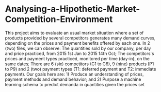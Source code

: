 # Analysing-a-Hipothetic-Market-Competition-Environment
This project aims to evaluate an usual market situation where a set of products provided by several competitors generates many demand curves, depending on the prices and payment benefits offered by each one.  In 2 (two) files, we can observe:      The quantities sold by our company, per day and price practiced, from 2015 1st Jan to 2015 14th Oct;     The competitors's prices and payment types practiced, monitored per time (day-in), on the same dates;  There are 6 (six) competitors (C1 to C6), 9 (nine) products (P1 to P9) and 2 (two) payment types (T1: deferred payment and T2: immediate payment).  Our goals here are:  1) Produce an understanding of prices, payment methods and demand behavior; and  2) Purpose a machine learning schema to predict demanda in quantities given the prices set
